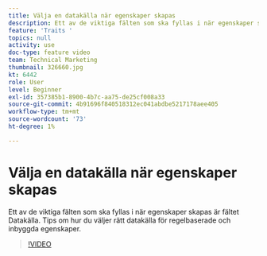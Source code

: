 ```yaml
---
title: Välja en datakälla när egenskaper skapas
description: Ett av de viktiga fälten som ska fyllas i när egenskaper skapas är fältet Datakälla. Tips om hur du väljer rätt datakälla för regelbaserade och inbyggda egenskaper.
feature: 'Traits '
topics: null
activity: use
doc-type: feature video
team: Technical Marketing
thumbnail: 326660.jpg
kt: 6442
role: User
level: Beginner
exl-id: 357385b1-8900-4b7c-aa75-de25cf008a33
source-git-commit: 4b91696f840518312ec041abdbe5217178aee405
workflow-type: tm+mt
source-wordcount: '73'
ht-degree: 1%

---
```


# Välja en datakälla när egenskaper skapas

Ett av de viktiga fälten som ska fyllas i när egenskaper skapas är fältet Datakälla. Tips om hur du väljer rätt datakälla för regelbaserade och inbyggda egenskaper.

>[!VIDEO](https://video.tv.adobe.com/v/326660/?quality=12&learn=on)
